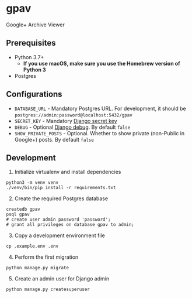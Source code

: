 # gpav
Google+ Archive Viewer

## Prerequisites
* Python 3.7+
  * **If you use macOS, make sure you use the Homebrew version of Python 3**
* Postgres

## Configurations
* `DATABASE_URL` - Mandatory Postgres URL. For development, it should be `postgres://admin:password@localhost:5432/gpav`
* `SECRET_KEY` - Mandatory [Django secret key](https://docs.djangoproject.com/en/3.1/ref/settings/#secret-key)
* `DEBUG` - Optional [Django debug](https://docs.djangoproject.com/en/3.1/ref/settings/#std:setting-DEBUG). By default `false`
* `SHOW_PRIVATE_POSTS` - Optional. Whether to show private (non-Public in Google+) posts. By default `false`

## Development
1. Initialize virtualenv and install dependencies
```
python3 -m venv venv
./venv/bin/pip install -r requirements.txt
```

2. Create the required Postgres database
```
createdb gpav
psql gpav
# create user admin password 'password';
# grant all privileges on database gpav to admin;
```

3. Copy a development environment file
```
cp .example.env .env
```

4. Perform the first migration
```
python manage.py migrate
```

5. Create an admin user for Django admin
```
python manage.py createsuperuser
```
